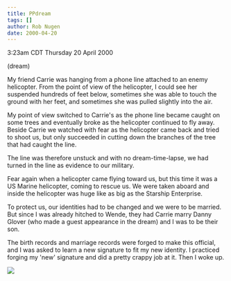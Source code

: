 ```yaml
---
title: PPdream
tags: []
author: Rob Nugen
date: 2000-04-20
---
```


<title>dream</title>
<p class=date>3:23am CDT Thursday 20 April 2000</p>
<p class=note>(dream)</p>

<p>My friend Carrie was hanging from a phone line attached to an enemy
helicopter.  From the point of view of the helicopter, I could see her
suspended hundreds of feet below, sometimes she was able to touch the
ground with her feet, and sometimes she was pulled slightly into the
air.

<p>My point of view switched to Carrie's as the phone line became
caught on some trees and eventually broke as the helicopter continued
to fly away.  Beside Carrie we watched with fear as the helicopter
came back and tried to shoot us, but only succeeded in cutting down
the branches of the tree that had caught the line.

<p>The line was therefore unstuck and with no dream-time-lapse, we had
turned in the line as evidence to our military.

<p>Fear again when a helicopter came flying toward us, but this time
it was a US Marine helicopter, coming to rescue us.  We were taken
aboard and inside the helicopter was huge like as big as the Starship
Enterprise.

<p>To protect us, our identities had to be changed and we were to be
married.  But since I was already hitched to Wende, they had Carrie
marry Danny Glover (who made a guest appearance in the dream) and I
was to be their son.

<p>The birth records and marriage records were forged to make this
official, and I was asked to learn a new signature to fit my new
identity.  I practiced forging my 'new' signature and did a pretty
crappy job at it.  Then I woke up.

<p><img src='/images/rob/wL-ROB.gif'>

